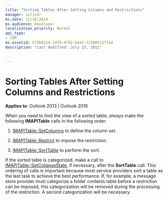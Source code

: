 ```yaml
---
title: "Sorting Tables After Setting Columns and Restrictions"
manager: soliver
ms.date: 11/16/2014
ms.audience: Developer
localization_priority: Normal
api_type:
- COM
ms.assetid: 57db0314-1df0-4fd2-b443-223b0512f1ad
description: "Last modified: July 23, 2011"
 
 
---
```


# Sorting Tables After Setting Columns and Restrictions

  
  
**Applies to**: Outlook 2013 | Outlook 2016 
  
When you need to limit the view of a sorted table, always make the following **IMAPITable** calls in the following order: 
  
1. [IMAPITable::SetColumns](imapitable-setcolumns.md) to define the column set. 
    
2. [IMAPITable::Restrict](imapitable-restrict.md) to impose the restriction. 
    
3. [IMAPITable::SortTable](imapitable-sorttable.md) to perform the sort. 
    
If the sorted table is categorized, make a call to [IMAPITable::SetCollapseState](imapitable-setcollapsestate.md), if necessary, after the **SortTable** call. This ordering of calls is important because most service providers sort a table as the last task to achieve the best performance. If, for example, a message store provider must categorize a folder contents table before a restriction can be imposed, this categorization will be removed during the processing of the restriction. A second categorization will be necessary. 
  

